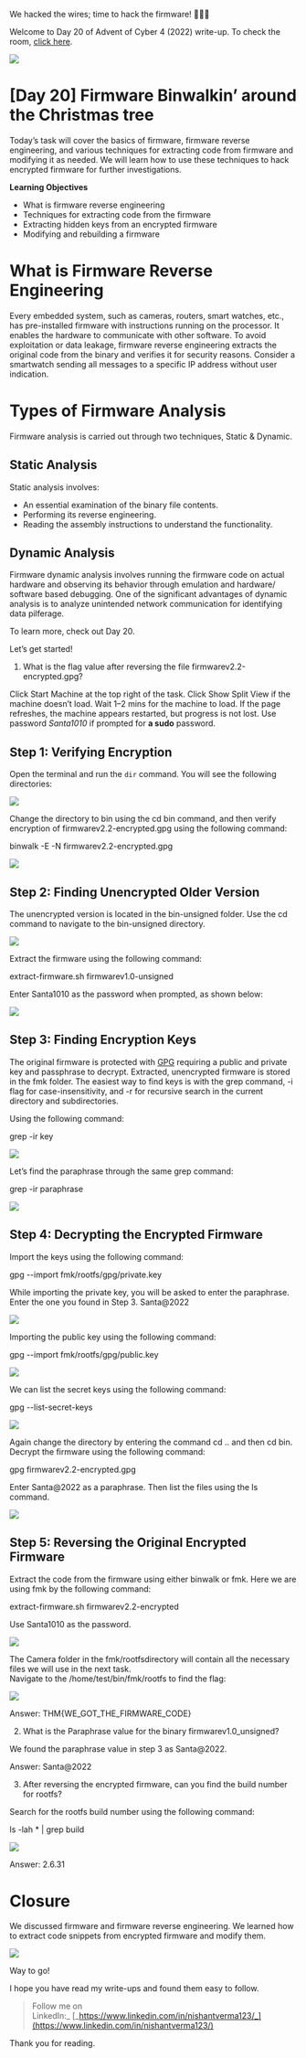 We hacked the wires; time to hack the firmware! 👩🏻‍💻

Welcome to Day 20 of Advent of Cyber 4 (2022) write-up. To check the room, [click here](https://tryhackme.com/room/adventofcyber4).

![](https://miro.medium.com/max/875/1*c-VKJpYPDtii_vreqQjFmA.png)

# [Day 20] Firmware Binwalkin’ around the Christmas tree

Today’s task will cover the basics of firmware, firmware reverse engineering, and various techniques for extracting code from firmware and modifying it as needed. We will learn how to use these techniques to hack encrypted firmware for further investigations.

**Learning Objectives**

-   What is firmware reverse engineering
-   Techniques for extracting code from the firmware
-   Extracting hidden keys from an encrypted firmware
-   Modifying and rebuilding a firmware

# What is Firmware Reverse Engineering

Every embedded system, such as cameras, routers, smart watches, etc., has pre-installed firmware with instructions running on the processor. It enables the hardware to communicate with other software. To avoid exploitation or data leakage, firmware reverse engineering extracts the original code from the binary and verifies it for security reasons. Consider a smartwatch sending all messages to a specific IP address without user indication.

# Types of Firmware Analysis

Firmware analysis is carried out through two techniques, Static & Dynamic.

## Static Analysis

Static analysis involves:

-   An essential examination of the binary file contents.
-   Performing its reverse engineering.
-   Reading the assembly instructions to understand the functionality.

## Dynamic Analysis

Firmware dynamic analysis involves running the firmware code on actual hardware and observing its behavior through emulation and hardware/ software based debugging. One of the significant advantages of dynamic analysis is to analyze unintended network communication for identifying data pilferage.

To learn more, check out Day 20.

Let’s get started!

1.  What is the flag value after reversing the file firmwarev2.2-encrypted.gpg?

Click Start Machine at the top right of the task. Click Show Split View if the machine doesn’t load. Wait 1–2 mins for the machine to load. If the page refreshes, the machine appears restarted, but progress is not lost. Use password _Santa1010_ if prompted for **a sudo** password.

## Step 1: Verifying Encryption

Open the terminal and run the `dir` command. You will see the following directories:

![](https://miro.medium.com/max/719/1*klx72nyUyodUg0cQtwHXjg.png)

Change the directory to bin using the cd bin command, and then verify encryption of firmwarev2.2-encrypted.gpg using the following command:

binwalk -E -N firmwarev2.2-encrypted.gpg

![](https://miro.medium.com/max/860/1*VisEfGY_A_ZwwBRA970g_w.png)

## Step 2: Finding Unencrypted Older Version

The unencrypted version is located in the bin-unsigned folder. Use the cd command to navigate to the bin-unsigned directory.

![](https://miro.medium.com/max/830/1*CB8IuNyWzSJ9Z-jiWNhA0g.png)

Extract the firmware using the following command:

extract-firmware.sh firmwarev1.0-unsigned

Enter Santa1010 as the password when prompted, as shown below:

![](https://miro.medium.com/max/851/1*8hDkX0bax-Y7BzZUUOPVSw.png)

## Step 3: Finding Encryption Keys

The original firmware is protected with [GPG](https://en.wikipedia.org/wiki/GNU_Privacy_Guard) requiring a public and private key and passphrase to decrypt. Extracted, unencrypted firmware is stored in the fmk folder. The easiest way to find keys is with the grep command, -i flag for case-insensitivity, and -r for recursive search in the current directory and subdirectories.

Using the following command:

grep -ir key

![](https://miro.medium.com/max/859/1*BX9FHC5zcAzw5oDluqOGwQ.png)

Let’s find the paraphrase through the same grep command:

grep -ir paraphrase

![](https://miro.medium.com/max/765/1*__yj-T7zmk9GyZq8Lr9MKw.png)

## Step 4: Decrypting the Encrypted Firmware

Import the keys using the following command:

gpg --import fmk/rootfs/gpg/private.key

While importing the private key, you will be asked to enter the paraphrase. Enter the one you found in Step 3. Santa@2022

![](https://miro.medium.com/max/830/1*RVebm9WJErgY0fujKM5gow.png)

Importing the public key using the following command:

gpg --import fmk/rootfs/gpg/public.key

![](https://miro.medium.com/max/844/1*g7SW54BX0zOIY3wZCynKjw.png)

We can list the secret keys using the following command:

gpg --list-secret-keys

![](https://miro.medium.com/max/785/1*uAJsBy8duXBxDyuHzWas0w.png)

Again change the directory by entering the command cd .. and then cd bin.  
Decrypt the firmware using the following command:

gpg firmwarev2.2-encrypted.gpg

Enter Santa@2022 as a paraphrase. Then list the files using the ls command.

![](https://miro.medium.com/max/843/1*DPPQCEGWohYJB6rmKawyPA.png)

## Step 5: Reversing the Original Encrypted Firmware

Extract the code from the firmware using either binwalk or fmk. Here we are using fmk by the following command:

extract-firmware.sh firmwarev2.2-encrypted

Use Santa1010 as the password.

![](https://miro.medium.com/max/795/1*Iu3m_TQOrN8xHxTeMHWPmQ.png)

The Camera folder in the fmk/rootfsdirectory will contain all the necessary files we will use in the next task.  
Navigate to the /home/test/bin/fmk/rootfs to find the flag:

![](https://miro.medium.com/max/781/1*R3m6uRi_fscvIKK1jax-cw.png)

Answer: THM{WE_GOT_THE_FIRMWARE_CODE}

2. What is the Paraphrase value for the binary firmwarev1.0_unsigned?

We found the paraphrase value in step 3 as Santa@2022.

Answer: Santa@2022

3. After reversing the encrypted firmware, can you find the build number for rootfs?

Search for the rootfs build number using the following command:

ls -lah * | grep build

![](https://miro.medium.com/max/834/1*u57wwleoE1QajD04W5enuw.png)

Answer: 2.6.31

# Closure

We discussed firmware and firmware reverse engineering. We learned how to extract code snippets from encrypted firmware and modify them.

![](https://miro.medium.com/max/600/0*cD4g1LNNPHlKlMD8)

Way to go!

I hope you have read my write-ups and found them easy to follow.  

>  Follow me on LinkedIn:_ [_https://www.linkedin.com/in/nishantverma123/_](https://www.linkedin.com/in/nishantverma123/)

Thank you for reading.